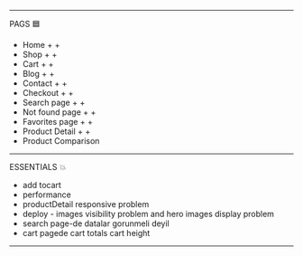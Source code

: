 ------------------------------------------------------------------------------
PAGS 🟦
- Home + +
- Shop + +
- Cart + +
- Blog + +
- Contact + +
- Checkout + +
- Search page + +
- Not found page + +
- Favorites page + +
- Product Detail + +
- Product Comparison

------------------------------------------------------------------------------
ESSENTIALS 💥
- add tocart
- performance
- productDetail responsive problem 
- deploy - images visibility problem and hero images display problem
- search page-de datalar gorunmeli deyil
- cart pagede cart totals cart height 

------------------------------------------------------------------------------